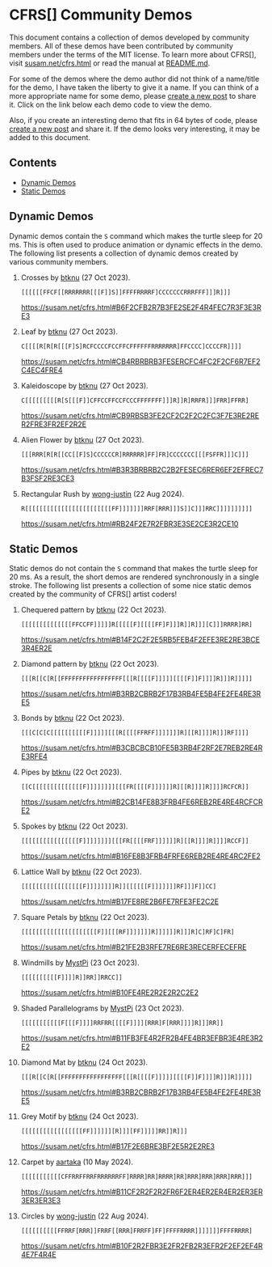 CFRS[] Community Demos
======================

This document contains a collection of demos developed by community
members.  All of these demos have been contributed by community
members under the terms of the MIT license.  To learn more about
CFRS[], visit [susam.net/cfrs.html](https://susam.net/cfrs.html) or
read the manual at [README.md][].

For some of the demos where the demo author did not think of a
name/title for the demo, I have taken the liberty to give it a name.
If you can think of a more appropriate name for some demo, please
[create a new post][post] to share it.  Click on the link below each
demo code to view the demo.

Also, if you create an interesting demo that fits in 64 bytes of code,
please [create a new post][post] and share it.  If the demo looks very
interesting, it may be added to this document.

[README.md]: README.md
[post]: https://github.com/susam/cfrs/issues/new



Contents
--------

* [Dynamic Demos](#dynamic-demos)
* [Static Demos](#static-demos)


Dynamic Demos
-------------

Dynamic demos contain the `S` command which makes the turtle sleep for
20 ms.  This is often used to produce animation or dynamic effects in
the demo.  The following list presents a collection of dynamic demos
created by various community members.

 1. Crosses by [btknu][] (27 Oct 2023).

    ```
    [[[[[[FFCF[[RRRRRRR[[[F]]S]]FFFFRRRRF]CCCCCCCRRRFFF]]]R]]]
    ```

    <https://susam.net/cfrs.html#B6F2CFB2R7B3FE2SE2F4R4FEC7R3F3E3RE3>

 2. Leaf by [btknu][] (27 Oct 2023).

    ```
    C[[[[R[R[R[[[F]S]RCFCCCCFCCFFCFFFFFFRRRRRRR]FFCCCC]CCCCFR]]]]
    ```

    <https://susam.net/cfrs.html#CB4RBRBRB3FESERCFC4FC2F2CF6R7EF2C4EC4FRE4>

 3. Kaleidoscope by [btknu][] (27 Oct 2023).

    ```
    C[[[[[[[[[R[S[[[F]]CFFCCFFCCFCCCFFFFFFF]]]R]]R]RRFR]]]FRR]FFRR]
    ```

    <https://susam.net/cfrs.html#CB9RBSB3FE2CF2C2F2C2FC3F7E3RE2RER2FRE3FR2EF2R2E>

 4. Alien Flower by [btknu][] (27 Oct 2023).

    ```
    [[[RRR[R[R[[CC[[F]S]CCCCCCR]RRRRRR]FF]FR]CCCCCCC[[[FSFFR]]]C]]]
    ```

    <https://susam.net/cfrs.html#B3R3BRBRB2C2B2FESEC6RER6EF2EFREC7B3FSF2RE3CE3>


 5. Rectangular Rush by [wong-justin][] (22 Aug 2024).

    ```
    R[[[[[[[[[[[[[[[[[[[[[[[[FF]]]]]]]RRF[RRR]]]S]]C]]]RRC]]]]]]]]]]
    ```

    <https://susam.net/cfrs.html#RB24F2E7R2FBR3E3SE2CE3R2CE10>


Static Demos
------------

Static demos do not contain the `S` command that makes the turtle
sleep for 20 ms.  As a result, the short demos are rendered
synchronously in a single stroke.  The following list presents a
collection of some nice static demos created by the community of
CFRS[] artist coders!

 1. Chequered pattern by [btknu][] (22 Oct 2023).

    ```
    [[[[[[[[[[[[[[FFCCFF]]]]]R[[[[[F][[[[FF]F]]]R]]R]]][C]]]RRRR]RR]
    ```

    <https://susam.net/cfrs.html#B14F2C2F2E5RB5FEB4F2EFE3RE2RE3BCE3R4ER2E>


 2. Diamond pattern by [btknu][] (22 Oct 2023).

    ```
    [[[R[[C[R[[FFFFFFFFFFFFFFFFF[[[R[[[[F]]]]][[[[F]]F]]]]R]]]R]]]]]
    ```

    <https://susam.net/cfrs.html#B3RB2CBRB2F17B3RB4FE5B4FE2FE4RE3RE5>

 3. Bonds by [btknu][] (22 Oct 2023).

    ```
    [[[C[C[C[[[[[[[[[[F]]]]][[[R[[[[FFRFF]]]]]]]R][[R]]]]R]]]RF]]]]
    ```

    <https://susam.net/cfrs.html#B3CBCBCB10FE5B3RB4F2RF2E7REB2RE4RE3RFE4>

 4. Pipes by [btknu][] (22 Oct 2023).

    ```
    [[C[[[[[[[[[[[[[[F]]]]]]]][[[FR[[[[F]]]]]]R][[R]]]]R]]]]RCFCR]]
    ```

    <https://susam.net/cfrs.html#B2CB14FE8B3FRB4FE6REB2RE4RE4RCFCRE2>

 5. Spokes by [btknu][] (22 Oct 2023).

    ```
    [[[[[[[[[[[[[[[[F]]]]]]]][[[FR[[[[FRF]]]]]]R][[R]]]]R]]]]RCCF]]
    ```

    <https://susam.net/cfrs.html#B16FE8B3FRB4FRFE6REB2RE4RE4RC2FE2>

 6. Lattice Wall by [btknu][] (22 Oct 2023).

    ```
    [[[[[[[[[[[[[[[[[F]]]]]]]]R]][[[[[[F]]]]]]]RF]]]F]]CC]
    ```

    <https://susam.net/cfrs.html#B17FE8RE2B6FE7RFE3FE2C2E>


 7. Square Petals by [btknu][] (22 Oct 2023).

    ```
    [[[[[[[[[[[[[[[[[[[[[F]][[[RF]]]]]]]R]]]]]]R]]]R]C]RF]C]FR]
    ```

    <https://susam.net/cfrs.html#B21FE2B3RFE7RE6RE3RECERFECEFRE>


 8. Windmills by [MystPi][] (23 Oct 2023).

    ```
    [[[[[[[[[[F]]]]R]]RR]]RRCC]]
    ```

    <https://susam.net/cfrs.html#B10FE4RE2R2E2R2C2E2>

 9. Shaded Parallelograms by [MystPi][] (23 Oct 2023).

    ```
    [[[[[[[[[[[F[[[F]]]]RRFRR[[[[F]]]][RRR]F[RRR]]]]R]]]RR]]
    ```

    <https://susam.net/cfrs.html#B11FB3FE4R2FR2B4FE4BR3EFBR3E4RE3R2E2>


10. Diamond Mat by [btknu][] (24 Oct 2023).

    ```
    [[[R[[C[R[[FFFFFFFFFFFFFFFFF[[[R[[[[F]]]]][[[[F]]F]]]]R]]]R]]]]]
    ```

    <https://susam.net/cfrs.html#B3RB2CBRB2F17B3RB4FE5B4FE2FE4RE3RE5>

11. Grey Motif by [btknu][] (24 Oct 2023).

    ```
    [[[[[[[[[[[[[[[[[FF]]]]]][R]]][FF]]]]]RR]]R]]]
    ```

    <https://susam.net/cfrs.html#B17F2E6BRE3BF2E5R2E2RE3>

12. Carpet by [aartaka][] (10 May 2024).

    ```
    [[[[[[[[[[[CFFRRFFRRFRRRRRRFF]RRRR]RR]RRRR]RR]RRR]RRR]RRR]RRR]]]
    ```

    <https://susam.net/cfrs.html#B11CF2R2F2R2FR6F2ER4ER2ER4ER2ER3ER3ER3ER3E3>

13. Circles by [wong-justin][] (22 Aug 2024).

    ```
    [[[[[[[[[[FFRRF[RRR]]FRRF[[RRR]FRRFF]FF]FFFFRRRR]]]]]]]FFFFRRRR]
    ```

    <https://susam.net/cfrs.html#B10F2R2FBR3E2FR2FB2R3EFR2F2EF2EF4R4E7F4R4E>


<!-- Authors -->

[btknu]: https://github.com/btknu
[MystPi]: https://github.com/MystPi
[aartaka]: https://github.com/aartaka
[wong-justin]: https://github.com/wong-justin
